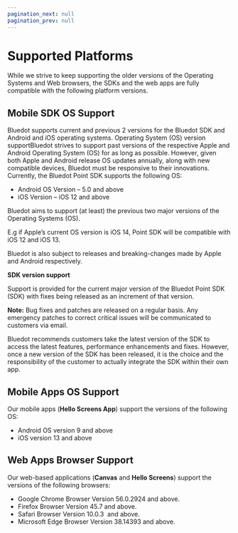 ```yaml
---
pagination_next: null
pagination_prev: null
---
```


Supported Platforms
===================

While we strive to keep supporting the older versions of the Operating Systems and Web browsers, the SDKs and the web apps are fully compatible with the following platform versions.

Mobile SDK OS Support
---------------------

Bluedot supports current and previous 2 versions for the Bluedot SDK and Android and iOS operating systems. Operating System (OS) version supportBluedot strives to support past versions of the respective Apple and Android Operating System (OS) for as long as possible. However, given both Apple and Android release OS updates annually, along with new compatible devices, Bluedot must be responsive to their innovations. Currently, the Bluedot Point SDK supports the following OS:

*   Android OS Version – 5.0 and above
*   iOS Version – iOS 12 and above

Bluedot aims to support (at least) the previous two major versions of the Operating Systems (OS). 

E.g if Apple’s current OS version is iOS 14, Point SDK will be compatible with iOS 12 and iOS 13.

Bluedot is also subject to releases and breaking-changes made by Apple and Android respectively.

**SDK version support**

Support is provided for the current major version of the Bluedot Point SDK (SDK) with fixes being released as an increment of that version.

**Note:** Bug fixes and patches are released on a regular basis. Any emergency patches to correct critical issues will be communicated to customers via email.

Bluedot recommends customers take the latest version of the SDK to access the latest features, performance enhancements and fixes. However, once a new version of the SDK has been released, it is the choice and the responsibility of the customer to actually integrate the SDK within their own app.

Mobile Apps OS Support
----------------------

Our mobile apps (**Hello Screens App**) support the versions of the following OS:

*   Android OS version 9 and above
*   iOS version 13 and above

Web Apps Browser Support
------------------------

Our web-based applications (**Canvas** and **Hello Screens**) support the versions of the following browsers:

*   Google Chrome Browser Version 56.0.2924 and above.
*   Firefox Browser Version 45.7 and above.
*   Safari Browser Version 10.0.3  and above.
*   Microsoft Edge Browser Version 38.14393 and above.